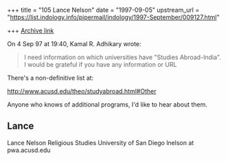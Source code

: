 +++
title = "105 Lance Nelson"
date = "1997-09-05"
upstream_url = "https://list.indology.info/pipermail/indology/1997-September/009127.html"

+++
[Archive link](https://list.indology.info/pipermail/indology/1997-September/009127.html)

On  4 Sep 97 at 19:40, Kamal R. Adhikary wrote:

> I need information on which universities have "Studies Abroad-India".  I
> would be grateful if you have any information or URL

There's a non-definitive list at:

http://www.acusd.edu/theo/studyabroad.html#Other

Anyone who knows of additional programs, I'd like to hear about them.

Lance
------------------------
Lance Nelson
Religious Studies
University of San Diego
lnelson at pwa.acusd.edu




